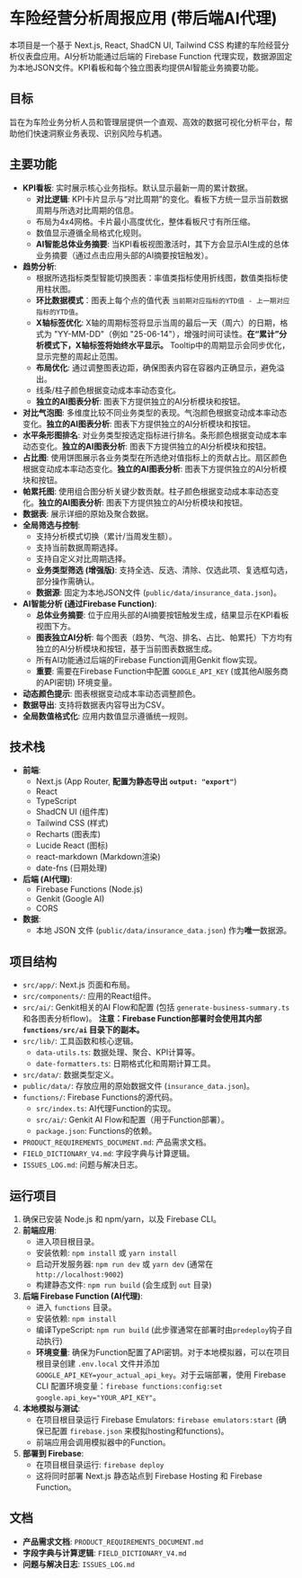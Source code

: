 
# 车险经营分析周报应用 (带后端AI代理)

本项目是一个基于 Next.js, React, ShadCN UI, Tailwind CSS 构建的车险经营分析仪表盘应用。AI分析功能通过后端的 Firebase Function 代理实现，数据源固定为本地JSON文件。KPI看板和每个独立图表均提供AI智能业务摘要功能。

## 目标

旨在为车险业务分析人员和管理层提供一个直观、高效的数据可视化分析平台，帮助他们快速洞察业务表现、识别风险与机遇。

## 主要功能

- **KPI看板**: 实时展示核心业务指标。默认显示最新一周的累计数据。
    - **对比逻辑**: KPI卡片显示与“对比周期”的变化。看板下方统一显示当前数据周期与所选对比周期的信息。
    - 布局为4x4网格。卡片最小高度优化，整体看板尺寸有所压缩。
    - 数值显示遵循全局格式化规则。
    - **AI智能总体业务摘要**: 当KPI看板视图激活时，其下方会显示AI生成的总体业务摘要（通过点击应用头部的AI摘要按钮触发）。
- **趋势分析**:
    - 根据所选指标类型智能切换图表：率值类指标使用折线图，数值类指标使用柱状图。
    - **环比数据模式**：图表上每个点的值代表 `当前期对应指标的YTD值 - 上一期对应指标的YTD值`。
    - **X轴标签优化**: X轴的周期标签将显示当周的最后一天（周六）的日期，格式为 "YY-MM-DD"（例如 "25-06-14"），增强时间可读性。**在“累计”分析模式下，X轴标签将始终水平显示。** Tooltip中的周期显示会同步优化，显示完整的周起止范围。
    - **布局优化**: 通过调整图表边距，确保图表内容在容器内正确显示，避免溢出。
    - 线条/柱子颜色根据变动成本率动态变化。
    - **独立的AI图表分析**: 图表下方提供独立的AI分析模块和按钮。
- **对比气泡图**: 多维度比较不同业务类型的表现。气泡颜色根据变动成本率动态变化。**独立的AI图表分析**: 图表下方提供独立的AI分析模块和按钮。
- **水平条形图排名**: 对业务类型按选定指标进行排名。条形颜色根据变动成本率动态变化。**独立的AI图表分析**: 图表下方提供独立的AI分析模块和按钮。
- **占比图**: 使用饼图展示各业务类型在所选绝对值指标上的贡献占比。扇区颜色根据变动成本率动态变化。**独立的AI图表分析**: 图表下方提供独立的AI分析模块和按钮。
- **帕累托图**: 使用组合图分析关键少数贡献。柱子颜色根据变动成本率动态变化。**独立的AI图表分析**: 图表下方提供独立的AI分析模块和按钮。
- **数据表**: 展示详细的原始及聚合数据。
- **全局筛选与控制**:
    - 支持分析模式切换（累计/当周发生额）。
    * 支持当前数据周期选择。
    * 支持自定义对比周期选择。
    * **业务类型筛选 (增强版)**: 支持全选、反选、清除、仅选此项、复选框勾选，部分操作需确认。
    * **数据源**: 固定为本地JSON文件 (`public/data/insurance_data.json`)。
- **AI智能分析 (通过Firebase Function)**:
    * **总体业务摘要**: 位于应用头部的AI摘要按钮触发生成，结果显示在KPI看板视图下方。
    * **图表独立AI分析**: 每个图表（趋势、气泡、排名、占比、帕累托）下方均有独立的AI分析模块和按钮，基于当前图表数据生成。
    * 所有AI功能通过后端的Firebase Function调用Genkit flow实现。
    * **重要**: 需要在Firebase Function中配置 `GOOGLE_API_KEY` (或其他AI服务商的API密钥) 环境变量。
- **动态颜色提示**: 图表根据变动成本率动态调整颜色。
- **数据导出**: 支持将数据表内容导出为CSV。
- **全局数值格式化**: 应用内数值显示遵循统一规则。

## 技术栈

- **前端**:
    - Next.js (App Router, **配置为静态导出 `output: "export"`**)
    - React
    - TypeScript
    - ShadCN UI (组件库)
    - Tailwind CSS (样式)
    - Recharts (图表库)
    - Lucide React (图标)
    - react-markdown (Markdown渲染)
    - date-fns (日期处理)
- **后端 (AI代理)**:
    - Firebase Functions (Node.js)
    - Genkit (Google AI)
    - CORS
- **数据**:
    - 本地 JSON 文件 (`public/data/insurance_data.json`) 作为**唯一**数据源。

## 项目结构

- `src/app/`: Next.js 页面和布局。
- `src/components/`: 应用的React组件。
- `src/ai/`: Genkit相关的AI Flow和配置 (包括 `generate-business-summary.ts` 和各图表分析flow)。 **注意：Firebase Function部署时会使用其内部 `functions/src/ai` 目录下的副本。**
- `src/lib/`: 工具函数和核心逻辑。
    - `data-utils.ts`: 数据处理、聚合、KPI计算等。
    - `date-formatters.ts`: 日期格式化和周期计算工具。
- `src/data/`: 数据类型定义。
- `public/data/`: 存放应用的原始数据文件 (`insurance_data.json`)。
- `functions/`: Firebase Functions的源代码。
    - `src/index.ts`: AI代理Function的实现。
    - `src/ai/`: Genkit AI Flow和配置（用于Function部署）。
    - `package.json`: Functions的依赖。
- `PRODUCT_REQUIREMENTS_DOCUMENT.md`: 产品需求文档。
- `FIELD_DICTIONARY_V4.md`: 字段字典与计算逻辑。
- `ISSUES_LOG.md`: 问题与解决日志。

## 运行项目

1.  确保已安装 Node.js 和 npm/yarn，以及 Firebase CLI。
2.  **前端应用**:
    *   进入项目根目录。
    *   安装依赖: `npm install` 或 `yarn install`
    *   启动开发服务器: `npm run dev` 或 `yarn dev` (通常在 `http://localhost:9002`)
    *   构建静态文件: `npm run build` (会生成到 `out` 目录)
3.  **后端 Firebase Function (AI代理)**:
    *   进入 `functions` 目录。
    *   安装依赖: `npm install`
    *   编译TypeScript: `npm run build` (此步骤通常在部署时由`predeploy`钩子自动执行)
    *   **环境变量**: 确保为Function配置了API密钥。对于本地模拟器，可以在项目根目录创建 `.env.local` 文件并添加 `GOOGLE_API_KEY=your_actual_api_key`。对于云端部署，使用 Firebase CLI 配置环境变量：`firebase functions:config:set google.api_key="YOUR_API_KEY"`。
4.  **本地模拟与测试**:
    *   在项目根目录运行 Firebase Emulators: `firebase emulators:start` (确保已配置 `firebase.json` 来模拟hosting和functions)。
    *   前端应用会调用模拟器中的Function。
5.  **部署到 Firebase**:
    *   在项目根目录运行: `firebase deploy`
    *   这将同时部署 Next.js 静态站点到 Firebase Hosting 和 Firebase Function。

## 文档

- **产品需求文档**: `PRODUCT_REQUIREMENTS_DOCUMENT.md`
- **字段字典与计算逻辑**: `FIELD_DICTIONARY_V4.md`
- **问题与解决日志**: `ISSUES_LOG.md`

